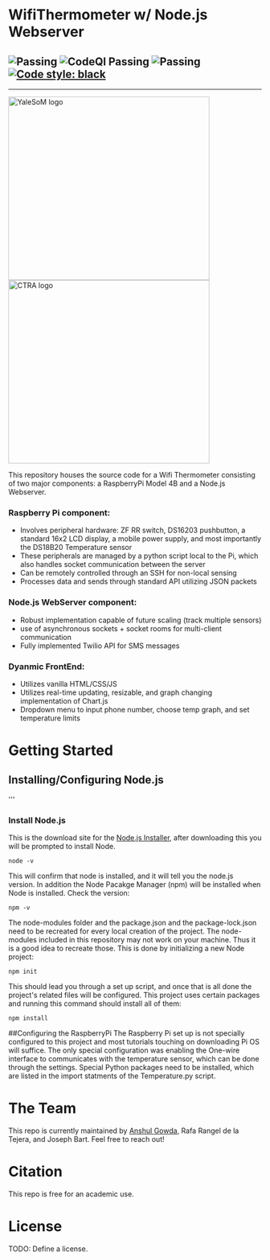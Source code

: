# WifiThermometer w/ Node.js Webserver

![Passing](https://github.com/matplotlib/matplotlib/workflows/Tests/badge.svg)
![CodeQl Passing](https://github.com/tesseract-ocr/tesseract/workflows/CodeQL/badge.svg)
![Passing](https://camo.githubusercontent.com/0029e047a1f03572a4cc1d1f390606028f57cf6faa8cfa2f999798920970c362/68747470733a2f2f63692e6170707665796f722e636f6d2f6170692f70726f6a656374732f7374617475732f6d69616830696b667366306a333831392f6272616e63682f6d61737465723f7376673d74727565)
[![Code style: black](https://img.shields.io/badge/code%20style-black-000000.svg)](https://github.com/psf/black)
--------------------------------------------------------------------------------
--------------------------------
<p float="center">
  <img src="https://github.com/anshuljg07/WifiThermometer/assets/72891464/22886ecd-c724-41ec-b6a8-af877e9926d1" width="400" height="365"alt='YaleSoM logo'/>
  <img src="https://github.com/anshuljg07/WifiThermometer/assets/72891464/e1b47a5d-66c5-4bf2-af56-bac0d4641ae6" width="400" height="365"alt="CTRA logo"/> 
</p>

This repository houses the source code for a Wifi Thermometer consisting of two major components: a RaspberryPi Model 4B and a Node.js Webserver. 

### Raspberry Pi component:
- Involves peripheral hardware: ZF RR switch, DS16203 pushbutton, a standard 16x2 LCD display, a mobile power supply, and most importantly the DS18B20 Temperature sensor
- These peripherals are managed by a python script local to the Pi, which also handles socket communication between the server
- Can be remotely controlled through an SSH for non-local sensing
- Processes data and sends through standard API utilizing JSON packets

### Node.js WebServer component:
- Robust implementation capable of future scaling (track multiple sensors)
- use of asynchronous sockets + socket rooms for multi-client communication
- Fully implemented Twilio API for SMS messages

### Dyanmic FrontEnd:
- Utilizes vanilla HTML/CSS/JS
- Utilizes real-time updating, resizable, and graph changing implementation of Chart.js
- Dropdown menu to input phone number, choose temp graph, and set temperature limits

# Getting Started
## Installing/Configuring Node.js
'''
### Install Node.js
This is the download site for the [Node.js Installer](https://nodejs.org/en/), after downloading this you will be prompted to install Node.
```
node -v
```
This will confirm that node is installed, and it will tell you the node.js version. In addition the Node Pacakge Manager (npm) will be installed when Node is installed. Check the version:
```
npm -v
```
The node-modules folder and the package.json and the package-lock.json need to be recreated for every local creation of the project. The node-modules included in this repository may not work on your machine. Thus it is a good idea to recreate those. This is done by initializing a new Node project:
```
npm init
```
This should lead you through a set up script, and once that is all done the project's related files will be configured.
This project uses certain packages and running this command should install all of them:
```
npm install
```

##Configuring the RaspberryPi
The Raspberry Pi set up is not specially configured to this project and most tutorials touching on downloading Pi OS will suffice. The only special configuration was enabling the One-wire interface to communicates with the temperature sensor, which can be done through the settings.
Special Python packages need to be installed, which are listed in the import statments of the Temperature.py script.

# The Team
This repo is currently maintained by [Anshul Gowda](https://www.linkedin.com/in/anshul-%E0%B2%85%E0%B2%A8%E0%B3%8D%E0%B2%B6%E0%B3%81%E0%B2%B2%E0%B3%8D-gowda-693206200/), Rafa Rangel de la Tejera, and Joseph Bart. Feel free to reach out!

# Citation
This repo is free for an academic use.

# License
TODO: Define a license. 
